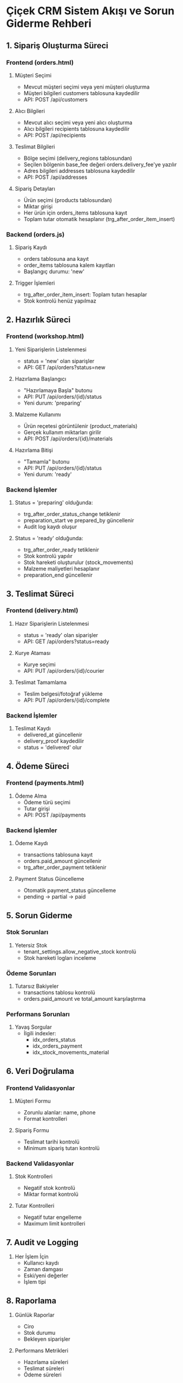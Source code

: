 # Çiçek CRM Sistem Akışı ve Sorun Giderme Rehberi

## 1. Sipariş Oluşturma Süreci

### Frontend (orders.html)
1. Müşteri Seçimi
   - Mevcut müşteri seçimi veya yeni müşteri oluşturma
   - Müşteri bilgileri customers tablosuna kaydedilir
   - API: POST /api/customers

2. Alıcı Bilgileri
   - Mevcut alıcı seçimi veya yeni alıcı oluşturma
   - Alıcı bilgileri recipients tablosuna kaydedilir
   - API: POST /api/recipients

3. Teslimat Bilgileri
   - Bölge seçimi (delivery_regions tablosundan)
   - Seçilen bölgenin base_fee değeri orders.delivery_fee'ye yazılır
   - Adres bilgileri addresses tablosuna kaydedilir
   - API: POST /api/addresses

4. Sipariş Detayları
   - Ürün seçimi (products tablosundan)
   - Miktar girişi
   - Her ürün için orders_items tablosuna kayıt
   - Toplam tutar otomatik hesaplanır (trg_after_order_item_insert)

### Backend (orders.js)
1. Sipariş Kaydı
   - orders tablosuna ana kayıt
   - order_items tablosuna kalem kayıtları
   - Başlangıç durumu: 'new'

2. Trigger İşlemleri
   - trg_after_order_item_insert: Toplam tutarı hesaplar
   - Stok kontrolü henüz yapılmaz

## 2. Hazırlık Süreci

### Frontend (workshop.html) 
1. Yeni Siparişlerin Listelenmesi
   - status = 'new' olan siparişler
   - API: GET /api/orders?status=new

2. Hazırlama Başlangıcı
   - "Hazırlamaya Başla" butonu
   - API: PUT /api/orders/{id}/status
   - Yeni durum: 'preparing'

3. Malzeme Kullanımı
   - Ürün reçetesi görüntülenir (product_materials)
   - Gerçek kullanım miktarları girilir
   - API: POST /api/orders/{id}/materials

4. Hazırlama Bitişi
   - "Tamamla" butonu
   - API: PUT /api/orders/{id}/status
   - Yeni durum: 'ready'

### Backend İşlemler
1. Status = 'preparing' olduğunda:
   - trg_after_order_status_change tetiklenir
   - preparation_start ve prepared_by güncellenir
   - Audit log kaydı oluşur

2. Status = 'ready' olduğunda:
   - trg_after_order_ready tetiklenir
   - Stok kontrolü yapılır
   - Stok hareketi oluşturulur (stock_movements)
   - Malzeme maliyetleri hesaplanır
   - preparation_end güncellenir

## 3. Teslimat Süreci

### Frontend (delivery.html)
1. Hazır Siparişlerin Listelenmesi
   - status = 'ready' olan siparişler
   - API: GET /api/orders?status=ready

2. Kurye Ataması
   - Kurye seçimi
   - API: PUT /api/orders/{id}/courier

3. Teslimat Tamamlama
   - Teslim belgesi/fotoğraf yükleme
   - API: PUT /api/orders/{id}/complete

### Backend İşlemler
1. Teslimat Kaydı
   - delivered_at güncellenir
   - delivery_proof kaydedilir
   - status = 'delivered' olur

## 4. Ödeme Süreci

### Frontend (payments.html)
1. Ödeme Alma
   - Ödeme türü seçimi
   - Tutar girişi
   - API: POST /api/payments

### Backend İşlemler
1. Ödeme Kaydı
   - transactions tablosuna kayıt
   - orders.paid_amount güncellenir
   - trg_after_order_payment tetiklenir

2. Payment Status Güncelleme
   - Otomatik payment_status güncelleme
   - pending -> partial -> paid

## 5. Sorun Giderme

### Stok Sorunları
1. Yetersiz Stok
   - tenant_settings.allow_negative_stock kontrolü
   - Stok hareketi logları inceleme

### Ödeme Sorunları
1. Tutarsız Bakiyeler
   - transactions tablosu kontrolü
   - orders.paid_amount ve total_amount karşılaştırma

### Performans Sorunları
1. Yavaş Sorgular
   - İlgili indexler:
     * idx_orders_status
     * idx_orders_payment
     * idx_stock_movements_material

## 6. Veri Doğrulama

### Frontend Validasyonlar
1. Müşteri Formu
   - Zorunlu alanlar: name, phone
   - Format kontrolleri

2. Sipariş Formu
   - Teslimat tarihi kontrolü
   - Minimum sipariş tutarı kontrolü

### Backend Validasyonlar
1. Stok Kontrolleri
   - Negatif stok kontrolü
   - Miktar format kontrolü

2. Tutar Kontrolleri
   - Negatif tutar engelleme
   - Maximum limit kontrolleri

## 7. Audit ve Logging
1. Her İşlem İçin
   - Kullanıcı kaydı
   - Zaman damgası
   - Eski/yeni değerler
   - İşlem tipi

## 8. Raporlama
1. Günlük Raporlar
   - Ciro
   - Stok durumu
   - Bekleyen siparişler

2. Performans Metrikleri
   - Hazırlama süreleri
   - Teslimat süreleri
   - Ödeme süreleri